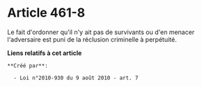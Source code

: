 # Article 461-8

Le fait d'ordonner qu'il n'y ait pas de survivants ou d'en menacer l'adversaire est puni de la réclusion criminelle à
perpétuité.

**Liens relatifs à cet article**

	**Créé par**:

	  - Loi n°2010-930 du 9 août 2010 - art. 7
